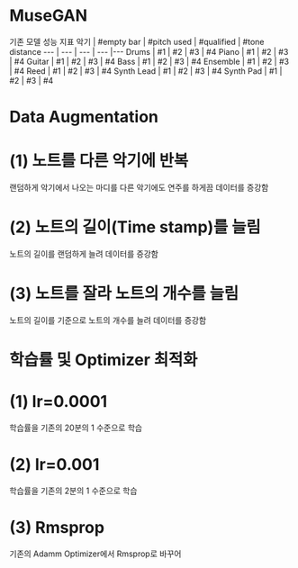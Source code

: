 # MuseGAN

기존 모델 성능 지표
악기 | #empty bar | #pitch used | #qualified | #tone distance
--- | --- | --- | --- |--- 
Drums | #1 | #2 | #3 | #4 
Piano | #1 | #2 | #3 | #4 
Guitar | #1 | #2 | #3 | #4 
Bass | #1 | #2 | #3 | #4 
Ensemble | #1 | #2 | #3 | #4 
Reed | #1 | #2 | #3 | #4 
Synth Lead | #1 | #2 | #3 | #4 
Synth Pad | #1 | #2 | #3 | #4 

# Data Augmentation


# (1) 노트를 다른 악기에 반복
랜덤하게 악기에서 나오는 마디를 다른 악기에도 연주를 하게끔 데이터를 증강함

# (2) 노트의 길이(Time stamp)를 늘림
노트의 길이를 랜덤하게 늘려 데이터를 증강함

# (3) 노트를 잘라 노트의 개수를 늘림
노트의 길이를 기준으로 노트의 개수를 늘려 데이터를 증강함

# 학습률 및 Optimizer 최적화

# (1) lr=0.0001
학습률을 기존의 20분의 1 수준으로 학습

# (2) lr=0.001
학습률을 기존의 2분의 1 수준으로 학습

# (3) Rmsprop
기존의 Adamm Optimizer에서 Rmsprop로 바꾸어 
